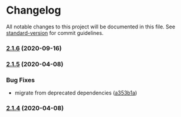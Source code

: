 # Changelog

All notable changes to this project will be documented in this file. See [standard-version](https://github.com/conventional-changelog/standard-version) for commit guidelines.

### [2.1.6](https://github.com/byuweb/web-component-build/compare/v2.1.5...v2.1.6) (2020-09-16)

### [2.1.5](https://github.com/byuweb/web-component-build/compare/v2.1.4...v2.1.5) (2020-04-08)


### Bug Fixes

* migrate from deprecated dependencies ([a353b1a](https://github.com/byuweb/web-component-build/commit/a353b1a155a76aa372ffb2830249bc74ec02c067))

### [2.1.4](https://github.com/byuweb/web-component-build/compare/v2.1.3...v2.1.4) (2020-04-08)
